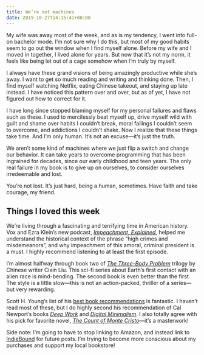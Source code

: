```yaml
---
title: We’re not machines
date: 2019-10-27T14:15:41+00:00
---
```

My wife was away most of the week, and as is my tendency, I went into full-on bachelor mode. I’m not sure why I do this, but most of my good habits seem to go out the window when I find myself alone. Before my wife and I moved in together, I lived alone for years. But now that it’s not my norm, it feels like being let out of a cage somehow when I’m truly by myself.

I always have these grand visions of being amazingly productive while she’s away. I want to get so much reading and writing and thinking done. Then, I find myself watching Netflix, eating Chinese takeout, and staying up late instead. I have noticed this pattern over and over, but as of yet, I have not figured out how to correct for it.

I have long since stopped blaming myself for my personal failures and flaws such as these. I used to mercilessly beat myself up, drive myself wild with guilt and shame over habits I couldn’t break, moral failings I couldn’t seem to overcome, and addictions I couldn’t shake. Now I realize that these things take time. And I’m only human. It’s not an excuse—it’s just the truth.

We aren’t some kind of machines where we just flip a switch and change our behavior. It can take years to overcome programming that has been ingrained for decades, since our early childhood and teen years. The only real failure in my book is to give up on ourselves, to consider ourselves irredeemable and lost.

You’re not lost. It’s just hard, being a human, sometimes. Have faith and take courage, my friend.

## Things I loved this week

We’re living through a fascinating and terrifying time in American history. Vox and Ezra Klein’s new podcast, _[Impeachment, Explained][1]_, helped me understand the historical context of the phrase “high crimes and misdemeanors”, and why impeachment of this amoral, criminal president is a must. I highly recommend listening to at least the first episode.

I’m almost halfway through book two of _[The Three-Body Problem][2]_ trilogy by Chinese writer Cixin Liu. This sci-fi series about Earth’s first contact with an alien race is mind-bending. The second book is even better than the first. The style is a little slow—this is not an action-packed, thriller of a series—but very rewarding.

Scott H. Young’s list of his [best book recommendations][3] is fantastic. I haven’t read most of these, but I do highly second his recommendation of Cal Newport’s books _[Deep Work][4]_ and _[Digital Minimalism][5]_. I also totally agree with his pick for favorite novel, _[The Count of Monte Cristo][6]_—it’s a masterwork!

Side note: I’m going to have to stop linking to Amazon, and instead link to [IndieBound][7] for future posts. I’m trying to become more conscious about my purchases and support my local bookstore!

 [1]: https://www.vox.com/2019/10/18/20917912/podcast-impeachment-explained-with-ezra-klein
 [2]: https://www.amazon.com/Three-Body-Problem-Cixin-Liu/dp/0765382032?SubscriptionId=AKIAILSHYYTFIVPWUY6Q&tag=duckduckgo-ffab-20&linkCode=xm2&camp=2025&creative=165953&creativeASIN=0765382032
 [3]: https://www.scotthyoung.com/blog/my-best-book-recommendations/
 [4]: https://www.amazon.com/Deep-Work-Focused-Success-Distracted/dp/0349413681/ref=tmm_pap_swatch_0?_encoding=UTF8&qid=1572183869&sr=8-3
 [5]: https://www.amazon.com/gp/product/0525536515/ref=dbs_a_def_rwt_bibl_vppi_i1
 [6]: https://www.amazon.com/Count-Monte-Cristo-Penguin-Classics/dp/0140449264/ref=sr_1_1?keywords=the+count+of+monte+cristo&qid=1572183930&s=books&sr=1-1
 [7]: https://www.indiebound.org/